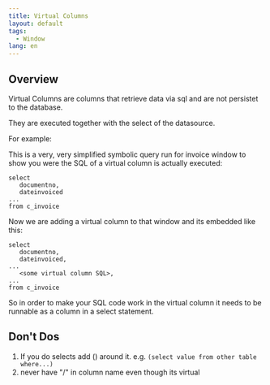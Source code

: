 ```yaml
---
title: Virtual Columns
layout: default
tags:  
  - Window
lang: en
---
```


## Overview

Virtual Columns are columns that retrieve data via sql and are not persistet to the database.

They are executed together with the select of the datasource.

For example:

This is a very, very simplified symbolic query run for invoice window to show you were the SQL of a virtual column is actually executed:

```
select
   documentno,
   dateinvoiced
...
from c_invoice
```

Now we are adding a virtual column to that window and its embedded like this:

```
select
   documentno,
   dateinvoiced,
...
   <some virtual column SQL>,
...
from c_invoice
```

So in order to make your SQL code work in the virtual column it needs to be runnable as a column in a select statement.



## Don't Dos

1. If you do selects add () around it. e.g. `(select value from other table where...)`
1. never have "/" in column name even though its virtual
